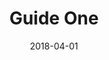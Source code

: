 ---
layout: post
title:  "Guide One"
date:   2018-04-01
file_url: "/resources/guides/files/guide-one.pdf"
---